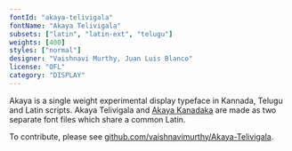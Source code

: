 ```yaml
---
fontId: "akaya-telivigala"
fontName: "Akaya Telivigala"
subsets: ["latin", "latin-ext", "telugu"]
weights: [400]
styles: ["normal"]
designer: "Vaishnavi Murthy, Juan Luis Blanco"
license: "OFL"
category: "DISPLAY"
---
```



<p>Akaya is a single weight experimental display typeface in Kannada, Telugu and Latin scripts. Akaya Telivigala and <a
        href="/specimen/Akaya+Kanadaka">Akaya Kanadaka</a>
    are made as two separate font files which share a common
    Latin.
</p>

<p>To contribute, please see <a
        href="https://github.com/vaishnavimurthy/Akaya-Telivigala">github.com/vaishnavimurthy/Akaya-Telivigala</a>.</p>